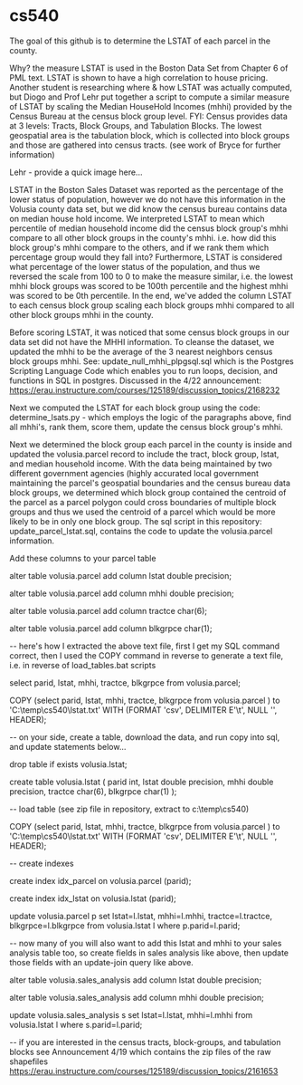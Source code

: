 # cs540
The goal of this github is to determine the LSTAT of each parcel in the county.  

Why?  the measure LSTAT is used in the Boston Data Set from Chapter 6 of PML text.  LSTAT is shown to have a high correlation to house pricing.  Another student is researching where & how LSTAT was actually computed, but Diogo and Prof Lehr put together a script to compute a similar measure of LSTAT by scaling the Median HouseHold Incomes (mhhi) provided by the Census Bureau at the census block group level.  FYI:  Census provides data at 3 levels:  Tracts, Block Groups, and Tabulation Blocks.  The lowest geospatial area is the tabulation block, which is collected into block groups and those are gathered into census tracts.  (see work of Bryce for further information)

Lehr - provide a quick image here...

LSTAT in the Boston Sales Dataset was reported as the percentage of the lower status of population, however we do not have this information in the Volusia county data set, but we did know the census bureau contains data on median house hold income.  We interpreted LSTAT to mean which percentile of median household income did the census block group's mhhi compare to all other block groups in the county's mhhi.  i.e. how did this block group's mhhi compare to the others, and if we rank them which percentage group would they fall into?  Furthermore, LSTAT is considered what percentage of the lower status of the population, and thus we reversed the scale from 100 to 0 to make the measure similar, i.e. the lowest mhhi block groups was scored to be 100th percentile and the highest mhhi was scored to be 0th percentile.  In the end, we've added the column LSTAT to each census block group scaling each block groups mhhi compared to all other block groups mhhi in the county.

Before scoring LSTAT, it was noticed that some census block groups in our data set did not have the MHHI information.  To cleanse the dataset, we updated the mhhi to be the average of the 3 nearest neighbors census block groups mhhi.   See:  update_null_mhhi_plpgsql.sql  which is the Postgres Scripting Language Code which enables you to run loops, decision, and functions in SQL in postgres.  Discussed in the 4/22 announcement:  https://erau.instructure.com/courses/125189/discussion_topics/2168232

Next we computed the LSTAT for each block group using the code:  determine_lsats.py - which employs the logic of the paragraphs above, find all mhhi's, rank them, score them, update the census block group's mhhi.

Next we determined the block group each parcel in the county is inside and updated the volusia.parcel record to include the tract, block group, lstat, and median household income.  With the data being maintained by two different government agencies (highly accurated local government maintaining the parcel's geospatial boundaries and the census bureau data block groups, we determined which block group contained the centroid of the parcel as a parcel polygon could cross boundaries of multiple block groups and thus we used the centroid of a parcel which would be more likely to be in only one block group.   The sql script in this repository:  update_parcel_lstat.sql, contains the code to update the volusia.parcel information.

Add these columns to your parcel table

alter table volusia.parcel add column lstat double precision;

alter table volusia.parcel add column mhhi double precision;

alter table volusia.parcel add column tractce char(6);

alter table volusia.parcel add column blkgrpce char(1);

-- here's how I extracted the above text file, first I get my SQL command correct, then I used the COPY command in reverse to generate a text file, i.e. in reverse of load_tables.bat scripts

select parid, lstat, mhhi, tractce, blkgrpce from volusia.parcel;

COPY (select parid, lstat, mhhi, tractce, blkgrpce from volusia.parcel ) to 'C:\temp\cs540\lstat.txt' WITH (FORMAT 'csv', DELIMITER E'\t', NULL '', HEADER);

-- on your side, create a table, download the data, and run copy into sql, and update statements below...

drop table if exists volusia.lstat;

create table volusia.lstat
(
parid int,
lstat double precision,
mhhi double precision,
tractce char(6),
blkgrpce char(1)
);

-- load table (see zip file in repository, extract to c:\temp\cs540)

COPY (select parid, lstat, mhhi, tractce, blkgrpce from volusia.parcel ) to 'C:\temp\cs540\lstat.txt' WITH (FORMAT 'csv', DELIMITER E'\t', NULL '', HEADER);

-- create indexes

create index idx_parcel on volusia.parcel (parid);

create index idx_lstat on volusia.lstat (parid);

update volusia.parcel p set lstat=l.lstat, mhhi=l.mhhi, tractce=l.tractce, blkgrpce=l.blkgrpce from volusia.lstat l where p.parid=l.parid;

-- now many of you will also want to add this lstat and mhhi to your sales analysis table too, so create fields in sales analysis like above, then update those fields with an update-join query like above.


alter table volusia.sales_analysis add column lstat double precision;

alter table volusia.sales_analysis add column mhhi double precision;

update volusia.sales_analysis s set lstat=l.lstat, mhhi=l.mhhi from volusia.lstat l where s.parid=l.parid;

-- if you are interested in the census tracts, block-groups, and tabulation blocks see Announcement 4/19 which contains the zip files of the raw shapefiles
https://erau.instructure.com/courses/125189/discussion_topics/2161653


